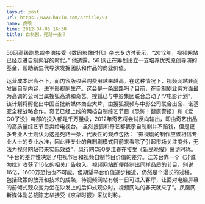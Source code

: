 ```yaml
---
layout: post
url: https://www.huxiu.com/article/93
name: 虎嗅
time: 2012-04-05 16:30
title: 自制剧，死路一条？
---
```

56网高级副总裁李浩接受《数码影像时代》杂志专访时表示，“2012年，视频网站已经走进自制内容的时代。” 他透露，56 网正在筹划设立一支培养优秀原创导演的基金，帮助新生代导演发掘团队和作品的商业价值。

运营成本居高不下，而内容版权采购费用越来越高。在这种情况下，视频网站转而发展自制内容，进军影视剧生产。这会是一条出路吗？目前，在自制剧业务方面最为高调的公司当属搜狐高清和奇艺。搜狐已与中影集团联合启动了“7电影计划”，该计划将孵化出中国首批新媒体商业大片，由搜狐视频与中影公司联合出品、诺基亚全程战略合作。奇艺已经上线的两档自制综艺节目《恐怖！健康警报》和《爱GO了没》每部的投入都是千万量级，2012年奇艺将尝试反向输出，即由奇艺出品的高质量综艺节目卖给电视台。 虽然搜狐和奇艺都表示自制剧并不赔钱，但是更多专业人士则认为这是死路一条，代表性的观点包括： “影视剧的制作应该相信专业人士的专业水准，因此非专业的自制剧模式目前来看除了引起市场关注度外，无法为视频网站带来实际效益”，风行网CEO罗江春在接受《新民晚报》采访时称。 “平台的差异性决定了电视节目和视频自制节目价值的差异。江苏台靠一个《非诚勿扰》收获了16亿的相关广告收入，视频网站即便能制出同样品质的节目，别说16亿，1600万恐怕也不可能。但期望平台价值逐步接近，仍然是个漫长的过程。包括政策的放开和技术的成熟，待视频网站有朝一日可进入客厅，让面对电脑屏幕的前倾式观众变为坐在沙发上的后仰式观众时，视频网站的春天就来了”。凤凰网新媒体副总裁陈志华接受《京华时报》采访时称。

